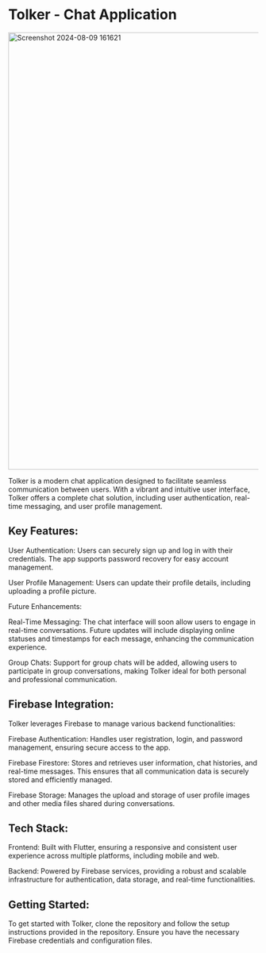 # Tolker - Chat Application
<img width="881" alt="Screenshot 2024-08-09 161621" src="https://github.com/user-attachments/assets/c0711a0c-053f-40ac-a20d-a4e716103125">

Tolker is a modern chat application designed to facilitate seamless communication between users. With a vibrant and intuitive user interface, Tolker offers a complete chat solution, including user authentication, real-time messaging, and user profile management.

## Key Features:
User Authentication: Users can securely sign up and log in with their credentials. The app supports password recovery for easy account management.

User Profile Management: Users can update their profile details, including uploading a profile picture.

Future Enhancements:

 Real-Time Messaging: The chat interface will soon allow users to engage in real-time conversations. Future updates will include displaying online statuses and timestamps for each message, enhancing the communication experience.

 Group Chats: Support for group chats will be added, allowing users to participate in group conversations, making Tolker ideal for both personal and professional communication.

## Firebase Integration:
Tolker leverages Firebase to manage various backend functionalities:

Firebase Authentication: Handles user registration, login, and password management, ensuring secure access to the app.

Firebase Firestore: Stores and retrieves user information, chat histories, and real-time messages. This ensures that all communication data is securely stored and efficiently managed.

Firebase Storage: Manages the upload and storage of user profile images and other media files shared during conversations.

## Tech Stack:
Frontend: Built with Flutter, ensuring a responsive and consistent user experience across multiple platforms, including mobile and web.

Backend: Powered by Firebase services, providing a robust and scalable infrastructure for authentication, data storage, and real-time functionalities.

## Getting Started:
To get started with Tolker, clone the repository and follow the setup instructions provided in the repository. Ensure you have the necessary Firebase credentials and configuration files.
